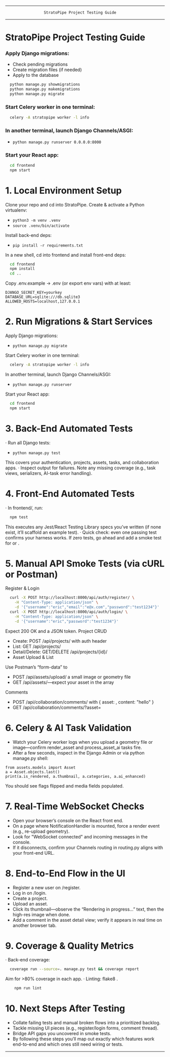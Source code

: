 -------------------------------------------------------------
                     StratoPipe Project Testing Guide
-------------------------------------------------------------
# StratoPipe Project Testing Guide

### Apply Django migrations:

- Check pending migrations
- Create migration files (if needed)
- Apply to the database

``` Bash
  python manage.py showmigrations
  python manage.py makemigrations
  python manage.py migrate
```

### Start Celery worker in one terminal:
```Bash
  celery -A stratopipe worker -l info
  ```

### In another terminal, launch Django Channels/ASGI:
- `python manage.py runserver 0.0.0.0:8000`

### Start your React app:
``` Bash
  cd frontend
  npm start
 ```

# 1. Local Environment Setup
Clone your repo and cd into StratoPipe.
Create & activate a Python virtualenv:
- `python3 -m venv .venv`
- `source .venv/bin/activate`

Install back-end deps:
- `pip install -r requirements.txt`


In a new shell, cd into frontend and install front-end deps:
``` Bash
  cd frontend
  npm install
  cd ..
```
Copy .env.example → .env (or export env vars) with at least:
```
DJANGO_SECRET_KEY=yourkey
DATABASE_URL=sqlite:///db.sqlite3
ALLOWED_HOSTS=localhost,127.0.0.1
```

# 2. Run Migrations & Start Services
Apply Django migrations:
- `python manage.py migrate`

Start Celery worker in one terminal:
``` Bash
  celery -A stratopipe worker -l info
```

In another terminal, launch Django Channels/ASGI:
- `python manage.py runserver`

Start your React app:
``` Bash
  cd frontend
  npm start
```

# 3. Back-End Automated Tests
· Run all Django tests:
- `python manage.py test`

This covers your authentication, projects, assets, tasks, and collaboration apps.
· Inspect output for failures. Note any missing coverage (e.g., task views, serializers, AI-task error handling).

# 4. Front-End Automated Tests
· In frontend/, run:
``` Bash
  npm test
```

This executes any Jest/React Testing Library specs you’ve written (if none exist, it’ll scaffold an example test).
· Quick check: even one passing test confirms your harness works. If zero tests, go ahead and add a smoke test for <Login /> or <AssetList />.

# 5. Manual API Smoke Tests (via cURL or Postman)
Register & Login

``` Bash
  curl -X POST http://localhost:8000/api/auth/register/ \
    -H "Content-Type: application/json" \
    -d '{"username":"eric","email":"e@x.com","password":"test1234"}'
  curl -X POST http://localhost:8000/api/auth/login/ \
    -H "Content-Type: application/json" \
    -d '{"username":"eric","password":"test1234"}'
```
 Expect 200 OK and a JSON token.
Project CRUD


- Create: POST /api/projects/ with auth header
- List: GET /api/projects/
- Detail/Delete: GET/DELETE /api/projects/{id}/
- Asset Upload & List

Use Postman’s “form-data” to 
- POST /api/assets/upload/ a small image or geometry file
- GET /api/assets/—expect your asset in the array 

Comments
- POST /api/collaboration/comments/ with { asset: <id>, content: "hello" }
- GET /api/collaboration/comments/?asset=<id>

# 6. Celery & AI Task Validation
- Watch your Celery worker logs when you upload a geometry file or image—confirm render_asset and process_asset_ai tasks fire.
- After a few seconds, inspect in the Django Admin or via python manage.py shell:
```
from assets.models import Asset
a = Asset.objects.last()
print(a.is_rendered, a.thumbnail, a.categories, a.ai_enhanced)
```
 You should see flags flipped and media fields populated.

# 7. Real-Time WebSocket Checks
- Open your browser’s console on the React front end.
- On a page where NotificationHandler is mounted, force a render event (e.g., re-upload geometry).
- Look for "WebSocket connected" and incoming messages in the console.
- If it disconnects, confirm your Channels routing in routing.py aligns with your front-end URL.

# 8. End-to-End Flow in the UI
- Register a new user on /register.
- Log in on /login.
- Create a project.
- Upload an asset.
- Click its thumbnail—observe the “Rendering in progress…” text, then the high-res image when done.
- Add a comment in the asset detail view; verify it appears in real time on another browser tab.

# 9. Coverage & Quality Metrics
· Back-end coverage:
``` Bash
  coverage run --source=. manage.py test && coverage report
```

Aim for >80% coverage in each app.
· Linting:
flake8 .
``` Bash
    npm run lint
```

# 10. Next Steps After Testing
- Collate failing tests and manual broken flows into a prioritized backlog.
- Tackle missing UI pieces (e.g., register/login forms, comment thread).
- Bridge API gaps you uncovered in smoke tests.
- By following these steps you’ll map out exactly which features work end-to-end and which ones still need wiring or tests.
-------------------------------------------------------------